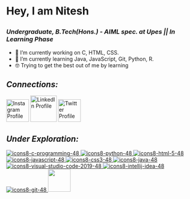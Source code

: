 **<h1>Hey, I am Nitesh**

_**<h3>Undergraduate, B.Tech(Hons.) - AIML spec. at Upes || In Learning Phase</h3>**_


- 🔭 I’m currently working on C, HTML, CSS.
- 🌱 I’m currently learning Java, JavaScript, Git, Python, R.
-  	:nerd_face: Trying to get the best out of me by learning
  
_**<h2>Connections:</h2>**_
 <a href="https://www.instagram.com/troglodyte.n/" title="Instagram"><img width = "60px" src="https://www.freepnglogos.com/uploads/instagram-logos-png-images-free-download-2.png" alt="Instagram Profile" /></a>
  <a href="https://www.linkedin.com/in/nitesh-kumar-416652200/" title="LinkedIn"><img width = "70px" src="https://www.freepnglogos.com/uploads/linkedin-in-logo-png-1.png"  alt="LinkedIn Profile" /></a>
  <a href="https://twitter.com/initeshv" title="Twitter"><img src="https://www.freepnglogos.com/uploads/twitter-logo-png/twitter-bird-symbols-png-logo-0.png" width="60px" alt="Twitter Profile" /></a>
  
  _**<h2>Under Exploration:</h2>**_
<a href="https://icons8.com/icon/40670/c-programming">![icons8-c-programming-48](https://user-images.githubusercontent.com/74867544/129616609-ba24af72-c4ac-48ee-bd0f-909e2852cf1e.png)
</a>
 <a href="https://icons8.com/icon/Rc0Xn5AtE8kX/python">![icons8-python-48](https://user-images.githubusercontent.com/74867544/129616663-cb97e46b-fb54-45c8-8326-e13614802ced.png)
</a>
  <a href="https://icons8.com/icon/20909/html-5">![icons8-html-5-48](https://user-images.githubusercontent.com/74867544/129616829-34002ce3-50bc-47d4-8bf9-667cabb8774c.png)
</a>
  <a href="https://icons8.com/icon/tGvHBPJaKqEd/javascript">![icons8-javascript-48](https://user-images.githubusercontent.com/74867544/129617001-23aec54e-901d-41a2-9a56-72e4f862fe8b.png)
</a>
  <a href="https://icons8.com/icon/21278/css3">![icons8-css3-48](https://user-images.githubusercontent.com/74867544/129617182-3480f16b-bc41-4afc-bab5-5f30b21adbbb.png)
</a>
  <a href="https://icons8.com/icon/13679/java">![icons8-java-48](https://user-images.githubusercontent.com/74867544/129617304-35380e15-58d5-4de1-a06a-dca49f7f56b2.png)
</a>
  <a href="https://icons8.com/icon/9OGIyU8hrxW5/visual-studio-code-2019">![icons8-visual-studio-code-2019-48](https://user-images.githubusercontent.com/74867544/129617431-f874b0ed-46b8-490a-ae62-8f223816234d.png)
</a>
  <a href="https://icons8.com/icon/61466/intellij-idea">![icons8-intellij-idea-48](https://user-images.githubusercontent.com/74867544/129617491-31278600-1cd5-4252-8cbb-b1693b785fcc.png)
</a>
  <a href="https://icons8.com/icon/20906/git">![icons8-git-48](https://user-images.githubusercontent.com/74867544/129617566-36b686d7-557c-409b-8c60-7b1948c2096a.png)
</a>
<img src="https://www.google.com/url?sa=i&url=https%3A%2F%2Fen.wikiversity.org%2Fwiki%2FR_(programming_language)&psig=AOvVaw28tT_udVWdUFNkaw2M0f1o&ust=1629371844552000&source=images&cd=vfe&ved=0CAsQjRxqFwoTCNDgwc65uvICFQAAAAAdAAAAABAD" width="60px">
